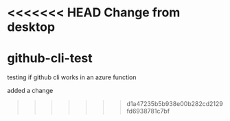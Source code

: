 <<<<<<< HEAD
Change from desktop
=======
# github-cli-test
testing if github cli works in an azure function

added a change
>>>>>>> d1a47235b5b938e00b282cd2129fd6938781c7bf

